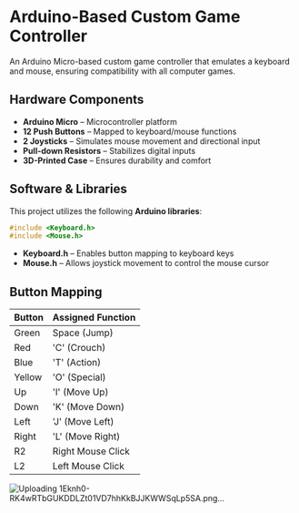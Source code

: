 # **Arduino-Based Custom Game Controller**
An Arduino Micro-based custom game controller that emulates a keyboard and mouse, ensuring compatibility with all computer games.

## **Hardware Components**
- **Arduino Micro** – Microcontroller platform  
- **12 Push Buttons** – Mapped to keyboard/mouse functions  
- **2 Joysticks** – Simulates mouse movement and directional input  
- **Pull-down Resistors** – Stabilizes digital inputs  
- **3D-Printed Case** – Ensures durability and comfort  


## **Software & Libraries**
This project utilizes the following **Arduino libraries**:
```cpp
#include <Keyboard.h>
#include <Mouse.h>
```
- **Keyboard.h** – Enables button mapping to keyboard keys
- **Mouse.h** – Allows joystick movement to control the mouse cursor
  
## **Button Mapping**
| Button | Assigned Function   |
|--------|--------------------|
| Green  | Space (Jump)      |
| Red    | 'C' (Crouch)      |
| Blue   | 'T' (Action)      |
| Yellow | 'O' (Special)     |
| Up     | 'I' (Move Up)     |
| Down   | 'K' (Move Down)   |
| Left   | 'J' (Move Left)   |
| Right  | 'L' (Move Right)  |
| R2     | Right Mouse Click |
| L2     | Left Mouse Click  |
![Uploading 1Eknh0-RK4wRTbGUKDDLZt01VD7hhKkBJJKWWSqLp5SA.png…]()
